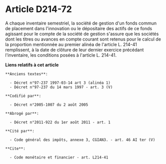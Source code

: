 # Article D214-72

A chaque inventaire semestriel, la société de gestion d'un fonds commun de placement dans l'innovation ou le dépositaire des
actifs de ce fonds agissant pour le compte de la société de gestion s'assure que les sociétés dont les titres ou avances en
compte courant sont retenus pour le calcul de la proportion mentionnée au premier alinéa de l'article L. 214-41 remplissent,
à la date de clôture de leur dernier exercice précédant l'inventaire, les conditions posées à l'article L. 214-41.

**Liens relatifs à cet article**

	**Anciens textes**:

	  - Décret n°97-237 1997-03-14 art 3 (alinéa 1)
	  - Décret n°97-237 du 14 mars 1997 - art. 3 (V)

	**Codifié par**:

	  - Décret n°2005-1007 du 2 août 2005

	**Abrogé par**:

	  - Décret n°2011-922 du 1er août 2011 - art. 1

	**Cité par**:

	  - Code général des impôts, annexe 3, CGIAN3. - art. 46 AI ter (V)

	**Cite**:

	  - Code monétaire et financier - art. L214-41
